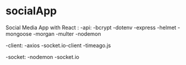 # socialApp

Social Media App with React :
  -api:
    -bcrypt
    -dotenv
    -express
    -helmet
    -mongoose
    -morgan
    -multer
    -nodemon
    
 -client:
    -axios
    -socket.io-client
    -timeago.js
 
 -socket:
    -nodemon
    -socket.io
 
